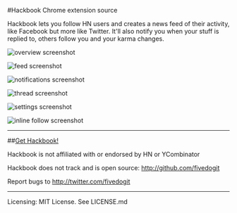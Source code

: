 #Hackbook Chrome extension source

Hackbook lets you follow HN users and creates a news feed of their activity, like Facebook but more like Twitter. It'll also notify you when your stuff is replied to, others follow you and your karma changes.

![overview screenshot](https://s3.amazonaws.com/cyrus-general/main_explainer2.png)

![feed screenshot](https://s3.amazonaws.com/cyrus-general/feed.png)

![notifications screenshot](https://s3.amazonaws.com/cyrus-general/personal_notifications.png)

![thread screenshot](https://s3.amazonaws.com/cyrus-general/comment_overlay_640x400.png)

![settings screenshot](https://s3.amazonaws.com/cyrus-general/settings_tab.png)

![inline follow screenshot](https://s3.amazonaws.com/cyrus-general/inline_follow.png)

---------------

##[Get Hackbook!](https://chrome.google.com/webstore/detail/hackbook/logdfcelflpgcbfebibbeajmhpofckjh) 

Hackbook is not affiliated with or endorsed by HN or YCombinator

Hackbook does not track and is open source:
http://github.com/fivedogit

Report bugs to http://twitter.com/fivedogit

---------------

Licensing: MIT License. See LICENSE.md